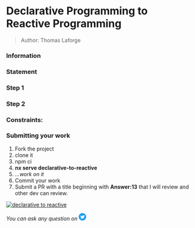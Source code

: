 <h1>Declarative Programming to Reactive Programming</h1>

> Author: Thomas Laforge

<!-- TODO: add Information/Statement/Rules/Constraint/Steps -->

### Information

### Statement

### Step 1

### Step 2

### Constraints:

### Submitting your work

1. Fork the project
2. clone it
3. npm ci
4. **nx serve declarative-to-reactive**
5. _...work on it_
6. Commit your work
7. Submit a PR with a title beginning with **Answer:13** that I will review and other dev can review.

<a href="https://github.com/tomalaforge/angular-challenges/pulls?q=label%3A13+label%3Aanswer"><img src="https://img.shields.io/badge/-Solutions-green" alt="declarative to reactive"/></a>

<!-- TODO: uncomment when done late -->
<!-- <a href='https://github.com/tomalaforge/angular-challenges/pulls?q=label%3A13+label%3A"answer+author"'><img src="https://img.shields.io/badge/-Author solution-important" alt="declarative to reactive solution author"/></a>
<a href="{Blog post url}" target="_blank" rel="noopener noreferrer"><img src="https://img.shields.io/badge/-Blog post explanation-blue" alt="declarative to reactive blog article"/></a> -->

_You can ask any question on_ <a href="https://twitter.com/laforge_toma" target="_blank" rel="noopener noreferrer"><img src="./../../logo/twitter.svg" height=20px alt="twitter"/></a>
